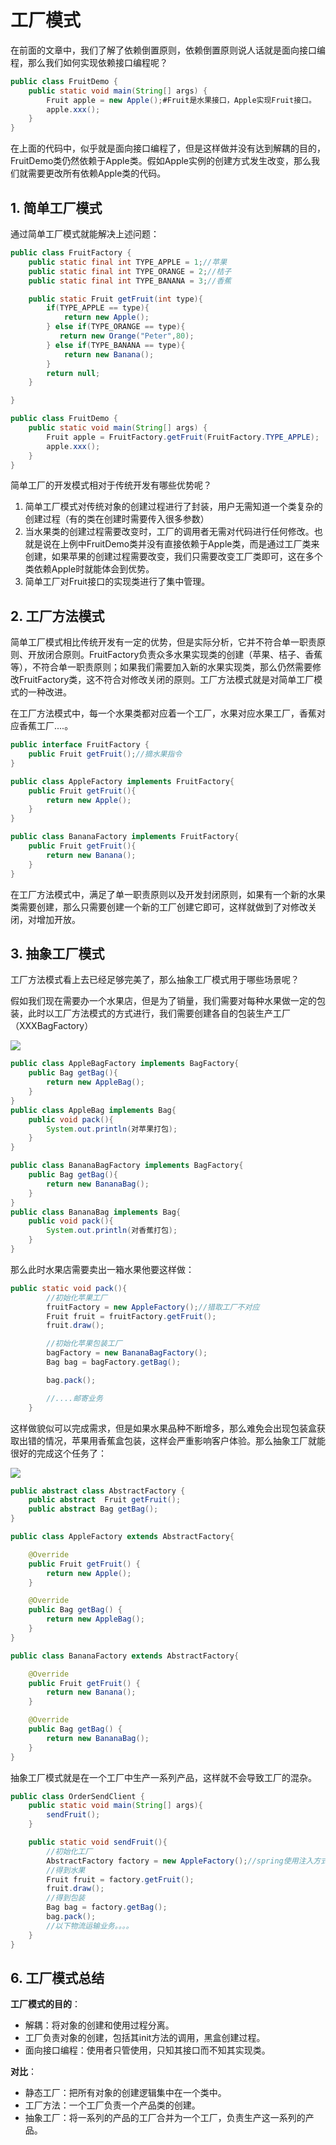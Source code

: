 # 工厂模式

在前面的文章中，我们了解了依赖倒置原则，依赖倒置原则说人话就是面向接口编程，那么我们如何实现依赖接口编程呢？

```java
public class FruitDemo {
    public static void main(String[] args) {
        Fruit apple = new Apple();#Fruit是水果接口，Apple实现Fruit接口。
        apple.xxx();
    }
}
```

在上面的代码中，似乎就是面向接口编程了，但是这样做并没有达到解耦的目的，FruitDemo类仍然依赖于Apple类。假如Apple实例的创建方式发生改变，那么我们就需要更改所有依赖Apple类的代码。

## **1. 简单工厂模式**

通过简单工厂模式就能解决上述问题：

```java
public class FruitFactory {
    public static final int TYPE_APPLE = 1;//苹果
    public static final int TYPE_ORANGE = 2;//桔子
    public static final int TYPE_BANANA = 3;//香蕉

    public static Fruit getFruit(int type){
        if(TYPE_APPLE == type){
            return new Apple();
        } else if(TYPE_ORANGE == type){
           return new Orange("Peter",80);
        } else if(TYPE_BANANA == type){
            return new Banana();
        }
        return null;
    }

}
```

```java
public class FruitDemo {
    public static void main(String[] args) {
        Fruit apple = FruitFactory.getFruit(FruitFactory.TYPE_APPLE);
        apple.xxx();
    }
}
```

简单工厂的开发模式相对于传统开发有哪些优势呢？

1. 简单工厂模式对传统对象的创建过程进行了封装，用户无需知道一个类复杂的创建过程（有的类在创建时需要传入很多参数）
2. 当水果类的创建过程需要改变时，工厂的调用者无需对代码进行任何修改。也就是说在上例中FruitDemo类并没有直接依赖于Apple类，而是通过工厂类来创建，如果苹果的创建过程需要改变，我们只需要改变工厂类即可，这在多个类依赖Apple时就能体会到优势。
3. 简单工厂对Fruit接口的实现类进行了集中管理。



## **2. 工厂方法模式**

简单工厂模式相比传统开发有一定的优势，但是实际分析，它并不符合单一职责原则、开放闭合原则。FruitFactory负责众多水果实现类的创建（苹果、桔子、香蕉等），不符合单一职责原则；如果我们需要加入新的水果实现类，那么仍然需要修改FruitFactory类，这不符合对修改关闭的原则。工厂方法模式就是对简单工厂模式的一种改进。

在工厂方法模式中，每一个水果类都对应着一个工厂，水果对应水果工厂，香蕉对应香蕉工厂....。

```java
public interface FruitFactory {
    public Fruit getFruit();//摘水果指令
}
```

```java
public class AppleFactory implements FruitFactory{
    public Fruit getFruit(){
        return new Apple();
    }
}
```

```java
public class BananaFactory implements FruitFactory{
    public Fruit getFruit(){
        return new Banana();
    }
}
```

在工厂方法模式中，满足了单一职责原则以及开发封闭原则，如果有一个新的水果类需要创建，那么只需要创建一个新的工厂创建它即可，这样就做到了对修改关闭，对增加开放。



## **3. 抽象工厂模式**

工厂方法模式看上去已经足够完美了，那么抽象工厂模式用于哪些场景呢？

假如我们现在需要办一个水果店，但是为了销量，我们需要对每种水果做一定的包装，此时以工厂方法模式的方式进行，我们需要创建各自的包装生产工厂（XXXBagFactory）

![](../images/1.png)

```java
public class AppleBagFactory implements BagFactory{
    public Bag getBag(){
        return new AppleBag();
    }
}
public class AppleBag implements Bag{
    public void pack(){
        System.out.println(对苹果打包);
    }
}
```

```java
public class BananaBagFactory implements BagFactory{
    public Bag getBag(){
        return new BananaBag();
    }
}
public class BananaBag implements Bag{
    public void pack(){
        System.out.println(对香蕉打包);
    }
}
```

那么此时水果店需要卖出一箱水果他要这样做：

```java
public static void pack(){
        //初始化苹果工厂
        fruitFactory = new AppleFactory();//猎取工厂不对应
        Fruit fruit = fruitFactory.getFruit();
        fruit.draw();

        //初始化苹果包装工厂
        bagFactory = new BananaBagFactory();
        Bag bag = bagFactory.getBag();

        bag.pack();

        //....邮寄业务
    }
```

这样做貌似可以完成需求，但是如果水果品种不断增多，那么难免会出现包装盒获取出错的情况，苹果用香蕉盒包装，这样会严重影响客户体验。那么抽象工厂就能很好的完成这个任务了：

![](../images/2.png)

```java
public abstract class AbstractFactory {
    public abstract  Fruit getFruit();
    public abstract Bag getBag();
}
```

```java
public class AppleFactory extends AbstractFactory{

    @Override
    public Fruit getFruit() {
        return new Apple();
    }

    @Override
    public Bag getBag() {
        return new AppleBag();
    }
}
```

```java
public class BananaFactory extends AbstractFactory{

    @Override
    public Fruit getFruit() {
        return new Banana();
    }

    @Override
    public Bag getBag() {
        return new BananaBag();
    }
}
```

抽象工厂模式就是在一个工厂中生产一系列产品，这样就不会导致工厂的混杂。

```java
public class OrderSendClient {
    public static void main(String[] args){
        sendFruit();
    }

    public static void sendFruit(){
        //初始化工厂
        AbstractFactory factory = new AppleFactory();//spring使用注入方式
        //得到水果
        Fruit fruit = factory.getFruit();
        fruit.draw();
        //得到包装
        Bag bag = factory.getBag();
        bag.pack();
        //以下物流运输业务。。。。
    }
}
```

## 6. 工厂模式总结

**工厂模式的目的**：

- 解耦：将对象的创建和使用过程分离。
- 工厂负责对象的创建，包括其init方法的调用，黑盒创建过程。
- 面向接口编程：使用者只管使用，只知其接口而不知其实现类。

**对比**：

- 静态工厂：把所有对象的创建逻辑集中在一个类中。
- 工厂方法：一个工厂负责一个产品类的创建。
- 抽象工厂：将一系列的产品的工厂合并为一个工厂，负责生产这一系列的产品。

  